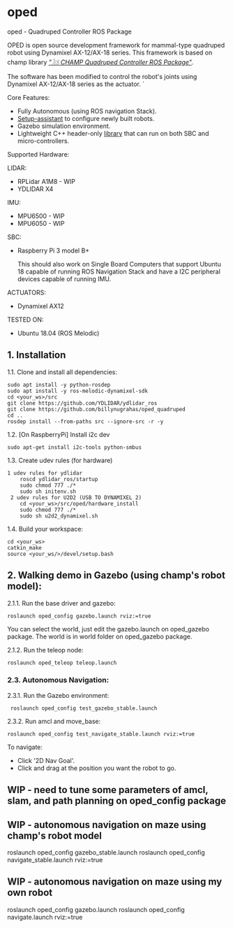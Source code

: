 # oped
oped - Quadruped Controller ROS Package

OPED is open source development framework for mammal-type quadruped robot using Dynamixel AX-12/AX-18 series. This framework is based on champ library [*"𓃡 CHAMP Quadruped Controller ROS Package"*](https://github.com/chvmp/champ).

The software has been modified to control the robot's joints using Dynamixel AX-12/AX-18 series as the actuator. `

Core Features:
- Fully Autonomous (using ROS navigation Stack).
- [Setup-assistant](https://github.com/chvmp/champ_setup_assistant) to configure newly built robots.
- Gazebo simulation environment.
- Lightweight C++ header-only [library](https://github.com/chvmp/libchamp) that can run on both SBC and micro-controllers.

Supported Hardware:

LIDAR:
- RPLidar A1M8 - WIP
- YDLIDAR X4

IMU:
- MPU6500 - WIP
- MPU6050 - WIP

SBC:
- Raspberry Pi 3 model B+

    This should also work on Single Board Computers that support Ubuntu 18 capable of running ROS Navigation Stack and have a I2C peripheral devices capable of running IMU.

ACTUATORS:
- Dynamixel AX12

TESTED ON:
- Ubuntu 18.04 (ROS Melodic)

## 1. Installation

1.1. Clone and install all dependencies:

    sudo apt install -y python-rosdep
    sudo apt install -y ros-melodic-dynamixel-sdk
    cd <your_ws>/src
    git clone https://github.com/YDLIDAR/ydlidar_ros
    git clone https://github.com/billynugrahas/oped_quadruped
    cd ..
    rosdep install --from-paths src --ignore-src -r -y
    
    

1.2. [On RaspberryPi] Install i2c dev

    sudo apt-get install i2c-tools python-smbus
    
1.3. Create udev rules (for hardware)

    1 udev rules for ydlidar
        roscd ydlidar_ros/startup
        sudo chmod 777 ./*
        sudo sh initenv.sh
     2 udev rules for U2D2 (USB TO DYNAMIXEL 2)
        cd <your_ws>/src/oped/hardware_install
        sudo chmod 777 ./*
        sudo sh u2d2_dynamixel.sh
        
    
1.4. Build your workspace:

    cd <your_ws>
    catkin_make
    source <your_ws/>/devel/setup.bash
    
 

## 2. Walking demo in Gazebo (using champ's robot model):
2.1.1. Run the base driver and gazebo:

    roslaunch oped_config gazebo.launch rviz:=true
    
  You can select the world, just edit the gazebo.launch on oped_gazebo package. The world is in world folder on oped_gazebo package.
  
2.1.2. Run the teleop node:

    roslaunch oped_teleop teleop.launch

### 2.3. Autonomous Navigation:

2.3.1. Run the Gazebo environment: 

     roslaunch oped_config test_gazebo_stable.launch

2.3.2. Run amcl and move_base:

    roslaunch oped_config test_navigate_stable.launch rviz:=true

To navigate:

- Click '2D Nav Goal'.
- Click and drag at the position you want the robot to go.

## WIP - need to tune some parameters of amcl, slam, and path planning on oped_config package
## WIP - autonomous navigation on maze using champ's robot model
roslaunch oped_config gazebo_stable.launch
roslaunch oped_config navigate_stable.launch rviz:=true

## WIP - autonomous navigation on maze using my own robot
roslaunch oped_config gazebo.launch
roslaunch oped_config navigate.launch rviz:=true


